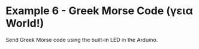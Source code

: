 # Example 6 - Greek Morse Code (γεια World!)

Send Greek Morse code using the built-in LED in the Arduino.


